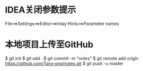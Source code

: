 # IDEA关闭参数提示
File==>Settings==>Editor==>Inlay Hints==>Parameter names 
# 本地项目上传至GitHub
$ git init
$ git add .
$ git commit -m "notes"
$ git remote add origin https://github.com/Tany-ong/notes.git
$ git push -u master
